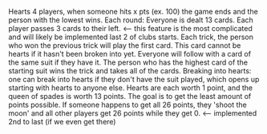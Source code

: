 Hearts
4 players, when someone hits x pts (ex. 100) the game ends and the person with the lowest wins. 
Each round:
Everyone is dealt 13 cards. Each player passes 3 cards to their left. <-- this feature is the most complicated and will likely be implemented last
2 of clubs starts. Each trick, the person who won the previous trick will play the first card. This card cannot be hearts if it hasn't been broken into yet. 
Everyone will follow with a card of the same suit if they have it. The person who has the highest card of the starting suit wins the trick and takes all of the cards. 
Breaking into hearts: one can break into hearts if they don't have the suit played, which opens up starting with hearts to anyone else. 
Hearts are each worth 1 point, and the queen of spades is worth 13 points. The goal is to get the least amount of points possible. 
If someone happens to get all 26 points, they 'shoot the moon' and all other players get 26 points while they get 0. <-- implemented 2nd to last (if we even get there)
